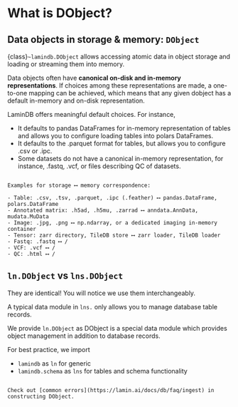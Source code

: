 # What is DObject?

## Data objects in storage & memory: `DObject`

{class}`~lamindb.DObject` allows accessing atomic data in object storage and loading or streaming them into memory.

Data objects often have **canonical on-disk and in-memory representations**. If choices among these representations are made, a one-to-one mapping can be achieved, which means that any given dobject has a default in-memory and on-disk representation.

LaminDB offers meaningful default choices. For instance,

- It defaults to pandas DataFrames for in-memory representation of tables and allows you to configure loading tables into polars DataFrames.
- It defaults to the .parquet format for tables, but allows you to configure .csv or .ipc.
- Some datasets do not have a canonical in-memory representation, for instance, .fastq, .vcf, or files describing QC of datasets.

```{tip}

Examples for storage ⟷ memory correspondence:

- Table: .csv, .tsv, .parquet, .ipc (.feather) ⟷ pandas.DataFrame, polars.DataFrame
- Annotated matrix: .h5ad, .h5mu, .zarrad ⟷ anndata.AnnData, mudata.MuData
- Image: .jpg, .png ⟷ np.ndarray, or a dedicated imaging in-memory container
- Tensor: zarr directory, TileDB store ⟷ zarr loader, TileDB loader
- Fastq: .fastq ⟷ /
- VCF: .vcf ⟷ /
- QC: .html ⟷ /

```

## `ln.DObject` vs `lns.DObject`

They are identical! You will notice we use them interchangeably.

A typical data module in `lns.` only allows you to manage database table records.

We provide `ln.DObject` as DObject is a special data module which provides object management in addition to database records.

For best practice, we import

- `lamindb` as `ln` for generic
- `lamindb.schema` as `lns` for tables and schema functionality

```{note}

Check out [common errors](https://lamin.ai/docs/db/faq/ingest) in constructing DObject.

```

